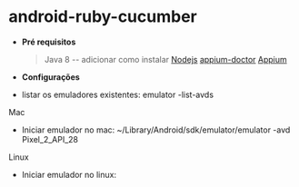 # android-ruby-cucumber

- **Pré requisitos**
    > Java 8 -- adicionar como instalar 
    > [Nodejs](https://nodejs.org/en/download/)
    > [appium-doctor](https://github.com/appium/appium-doctor)
    > [Appium](https://github.com/appium/appium-desktop/releases/tag/v1.3.2) 


- **Configurações**


- listar os emuladores existentes: emulator -list-avds

Mac
- Iniciar emulador no mac: ~/Library/Android/sdk/emulator/emulator -avd Pixel_2_API_28


Linux
- Iniciar emulador no linux: 
 
